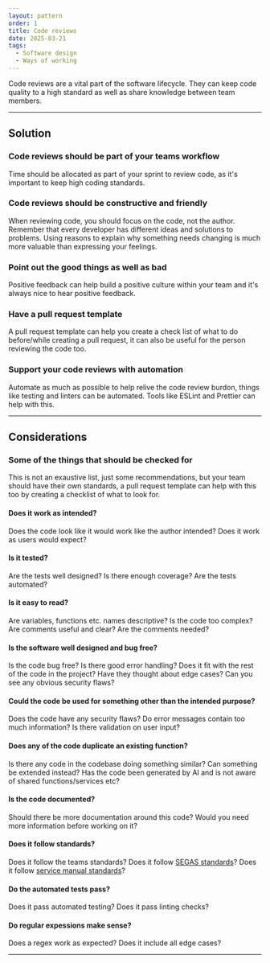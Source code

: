 ```yaml
---
layout: pattern
order: 1
title: Code reviews
date: 2025-03-21
tags:
  - Software design
  - Ways of working
---
```


Code reviews are a vital part of the software lifecycle. They can keep code quality to a high standard as well as share knowledge between team members.

---

## Solution

### Code reviews should be part of your teams workflow

Time should be allocated as part of your sprint to review code, as it's important to keep high coding standards.

### Code reviews should be constructive and friendly

When reviewing code, you should focus on the code, not the author. Remember that every developer has different ideas and solutions to problems. Using reasons to explain why something needs changing is much more valuable than expressing your feelings.

### Point out the good things as well as bad

Positive feedback can help build a positive culture within your team and it's always nice to hear positive feedback.

### Have a pull request template

A pull request template can help you create a check list of what to do before/while creating a pull request, it can also be useful for the person reviewing the code too.

### Support your code reviews with automation

Automate as much as possible to help relive the code review burdon, things like testing and linters can be automated. Tools like ESLint and Prettier can help with this.

---

## Considerations

### Some of the things that should be checked for

This is not an exaustive list, just some recommendations, but your team should have their own standards, a pull request template can help with this too by creating a checklist of what to look for.

#### Does it work as intended?

Does the code look like it would work like the author intended? Does it work as users would expect?

#### Is it tested?

Are the tests well designed? Is there enough coverage? Are the tests automated?

#### Is it easy to read?

Are variables, functions etc. names descriptive? Is the code too complex? Are comments useful and clear? Are the comments needed?

#### Is the software well designed and bug free?

Is the code bug free? Is there good error handling? Does it fit with the rest of the code in the project? Have they thought about edge cases? Can you see any obvious security flaws?

#### Could the code be used for something other than the intended purpose?

Does the code have any security flaws? Do error messages contain too much information? Is there validation on user input?

#### Does any of the code duplicate an existing function?

Is there any code in the codebase doing something similar? Can something be extended instead? Has the code been generated by AI and is not aware of shared functions/services etc?

#### Is the code documented?

Should there be more documentation around this code? Would you need more information before working on it?

#### Does it follow standards?

Does it follow the teams standards? Does it follow [SEGAS standards](/standards/)? Does it follow [service manual standards](https://www.gov.uk/service-manual)?

#### Do the automated tests pass?

Does it pass automated testing? Does it pass linting checks?

#### Do regular expessions make sense?

Does a regex work as expected? Does it include all edge cases?

---
